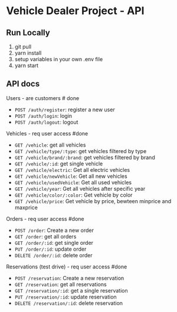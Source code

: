 # Vehicle Dealer Project - API

## Run Locally

1. git pull
2. yarn install
3. setup variables in your own .env file
4. yarn start

## API docs

Users - are customers # done

- `POST /auth/register`: register a new user
- `POST /auth/login`: login
- `POST /auth/logout`: logout

Vehicles - req user access #done

- `GET /vehicle`: get all vehicles
- `GET /vehicle/type/:type`: get vehicles filtered by type
- `GET /vehicle/brand/:brand`: get vehicles filtered by brand
- `GET /vehicle/:id`: get single vehicle
- `GET /vehicle/electric`: Get all electric vehicles
- `GET /vehicle/newVehicle`: Get all new vehicles
- `GET /vehicle/usedVehicle`: Get all used vehicles
- `GET /vehicle/year`: Get all vehicles after specific year
- `GET /vehicle/color/:color`: Get vehicle by color
- `GET /vehicle/price`: Get vehicle by price, bewteen minprice and maxprice


Orders - req user access #done

- `POST /order`: Create a new order
- `GET /order`: get all orders
- `GET /order/:id`: get single order
- `PUT /order/:id`: update order
- `DELETE /order/:id`: delete order

Reservations (test drive) - req user access #done

- `POST /reservation`: Create a new reservation
- `GET /reservation`: get all reservations
- `GET /reservation/:id`: get a single reservation
- `PUT /reservation/:id`: update reservation
- `DELETE /reservation/:id`: delete reservation
